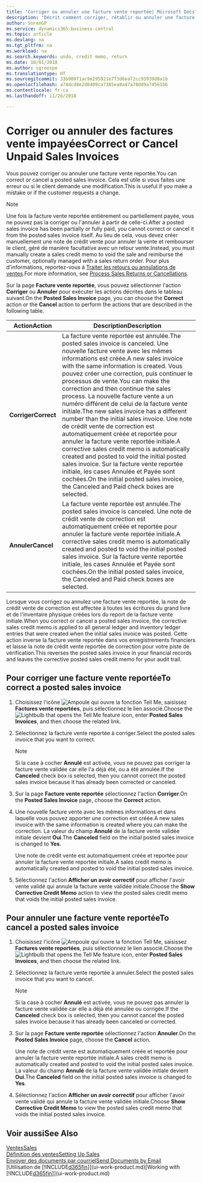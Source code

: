 ```yaml
---
title: "Corriger ou annuler une facture vente reportée| Microsoft Docs"
description: "Décrit comment corriger, rétablir ou annuler une facture vente reportée et affecter une note de crédit vente."
author: SorenGP
ms.service: dynamics365-business-central
ms.topic: article
ms.devlang: na
ms.tgt_pltfrm: na
ms.workload: na
ms.search.keywords: undo, credit memo, return
ms.date: 10/01/2018
ms.author: sgroespe
ms.translationtype: HT
ms.sourcegitcommit: 33b900f1ac9e295921e7f3d6ea72cc93939d8a1b
ms.openlocfilehash: a74dcd8e2d0409ca7385ea8a47a78dd9a74561b6
ms.contentlocale: fr-ca
ms.lasthandoff: 11/26/2018

---
```

# <a name="correct-or-cancel-unpaid-sales-invoices"></a><span data-ttu-id="12744-103">Corriger ou annuler des factures vente impayées</span><span class="sxs-lookup"><span data-stu-id="12744-103">Correct or Cancel Unpaid Sales Invoices</span></span>
<span data-ttu-id="12744-104">Vous pouvez corriger ou annuler une facture vente reportée.</span><span class="sxs-lookup"><span data-stu-id="12744-104">You can correct or cancel a posted sales invoice.</span></span> <span data-ttu-id="12744-105">Cela est utile si vous faites une erreur ou si le client demande une modification.</span><span class="sxs-lookup"><span data-stu-id="12744-105">This is useful if you make a mistake or if the customer requests a change.</span></span>

> [!NOTE]  
>   <span data-ttu-id="12744-106">Une fois la facture vente reportée entièrement ou partiellement payée, vous ne pouvez pas la corriger ou l'annuler à partir de celle-ci.</span><span class="sxs-lookup"><span data-stu-id="12744-106">After a posted sales invoice has been partially or fully paid, you cannot correct or cancel it from the posted sales invoice itself.</span></span> <span data-ttu-id="12744-107">Au lieu de cela, vous devez créer manuellement une note de crédit vente pour annuler la vente et rembourser le client, géré de manière facultative avec un retour vente.</span><span class="sxs-lookup"><span data-stu-id="12744-107">Instead, you must manually create a sales credit memo to void the sale and reimburse the customer, optionally managed with a sales return order.</span></span> <span data-ttu-id="12744-108">Pour plus d'informations, reportez-vous à [Traiter les retours ou annulations de ventes](sales-how-process-sales-returns-cancellations.md).</span><span class="sxs-lookup"><span data-stu-id="12744-108">For more information, see [Process Sales Returns or Cancellations](sales-how-process-sales-returns-cancellations.md).</span></span>

<span data-ttu-id="12744-109">Sur la page **Facture vente reportée**, vous pouvez sélectionner l'action **Corriger** ou **Annuler** pour exécuter les actions décrites dans le tableau suivant.</span><span class="sxs-lookup"><span data-stu-id="12744-109">On the **Posted Sales Invoice** page, you can choose the **Correct** action or the **Cancel** action to perform the actions that are described in the following table.</span></span>

| <span data-ttu-id="12744-110">Action</span><span class="sxs-lookup"><span data-stu-id="12744-110">Action</span></span> | <span data-ttu-id="12744-111">Description</span><span class="sxs-lookup"><span data-stu-id="12744-111">Description</span></span> |
| --- | --- |
| <span data-ttu-id="12744-112">**Corriger**</span><span class="sxs-lookup"><span data-stu-id="12744-112">**Correct**</span></span> |<span data-ttu-id="12744-113">La facture vente reportée est annulée.</span><span class="sxs-lookup"><span data-stu-id="12744-113">The posted sales invoice is canceled.</span></span> <span data-ttu-id="12744-114">Une nouvelle facture vente avec les mêmes informations est créée.</span><span class="sxs-lookup"><span data-stu-id="12744-114">A new sales invoice with the same information is created.</span></span> <span data-ttu-id="12744-115">Vous pouvez créer une correction, puis continuer le processus de vente.</span><span class="sxs-lookup"><span data-stu-id="12744-115">You can make the correction and then continue the sales process.</span></span> <span data-ttu-id="12744-116">La nouvelle facture vente a un numéro différent de celui de la facture vente initiale.</span><span class="sxs-lookup"><span data-stu-id="12744-116">The new sales invoice has a different number than the initial sales invoice.</span></span> <span data-ttu-id="12744-117">Une note de crédit vente de correction est automatiquement créée et reportée pour annuler la facture vente reportée initiale.</span><span class="sxs-lookup"><span data-stu-id="12744-117">A corrective sales credit memo is automatically created and posted to void the initial posted sales invoice.</span></span> <span data-ttu-id="12744-118">Sur la facture vente reportée initiale, les cases Annulée et Payée sont cochées.</span><span class="sxs-lookup"><span data-stu-id="12744-118">On the initial posted sales invoice, the Canceled and Paid check boxes are selected.</span></span> |
| <span data-ttu-id="12744-119">**Annuler**</span><span class="sxs-lookup"><span data-stu-id="12744-119">**Cancel**</span></span> |<span data-ttu-id="12744-120">La facture vente reportée est annulée.</span><span class="sxs-lookup"><span data-stu-id="12744-120">The posted sales invoice is canceled.</span></span> <span data-ttu-id="12744-121">Une note de crédit vente de correction est automatiquement créée et reportée pour annuler la facture vente reportée initiale.</span><span class="sxs-lookup"><span data-stu-id="12744-121">A corrective sales credit memo is automatically created and posted to void the initial posted sales invoice.</span></span> <span data-ttu-id="12744-122">Sur la facture vente reportée initiale, les cases Annulée et Payée sont cochées.</span><span class="sxs-lookup"><span data-stu-id="12744-122">On the initial posted sales invoice, the Canceled and Paid check boxes are selected.</span></span> |

<span data-ttu-id="12744-123">Lorsque vous corrigez ou annulez une facture vente reportée, la note de crédit vente de correction est affectée à toutes les écritures du grand livre et de l'inventaire physique créées lors du report de la facture vente initiale.</span><span class="sxs-lookup"><span data-stu-id="12744-123">When you correct or cancel a posted sales invoice, the corrective sales credit memo is applied to all general ledger and inventory ledger entries that were created when the initial sales invoice was posted.</span></span> <span data-ttu-id="12744-124">Cette action inverse la facture vente reportée dans vos enregistrements financiers et laisse la note de crédit vente reportée de correction pour votre piste de vérification.</span><span class="sxs-lookup"><span data-stu-id="12744-124">This reverses the posted sales invoice in your financial records and leaves the corrective posted sales credit memo for your audit trail.</span></span>

## <a name="to-correct-a-posted-sales-invoice"></a><span data-ttu-id="12744-125">Pour corriger une facture vente reportée</span><span class="sxs-lookup"><span data-stu-id="12744-125">To correct a posted sales invoice</span></span>
1. <span data-ttu-id="12744-126">Choisissez l'icône ![Ampoule qui ouvre la fonction Tell Me](media/ui-search/search_small.png "Dites-moi ce que vous voulez faire"), saisissez **Factures vente reportées**, puis sélectionnez le lien associé.</span><span class="sxs-lookup"><span data-stu-id="12744-126">Choose the ![Lightbulb that opens the Tell Me feature](media/ui-search/search_small.png "Tell me what you want to do") icon, enter **Posted Sales Invoices**, and then choose the related link.</span></span>  
2. <span data-ttu-id="12744-127">Sélectionnez la facture vente reportée à corriger.</span><span class="sxs-lookup"><span data-stu-id="12744-127">Select the posted sales invoice that you want to correct.</span></span>

    > [!NOTE]  
    >   <span data-ttu-id="12744-128">Si la case à cocher **Annulé** est activée, vous ne pouvez pas corriger la facture vente validée car elle l'a déjà été, ou a été annulée.</span><span class="sxs-lookup"><span data-stu-id="12744-128">If the **Canceled** check box is selected, then you cannot correct the posted sales invoice because it has already been corrected or canceled.</span></span>
3. <span data-ttu-id="12744-129">Sur la page **Facture vente reportée** sélectionnez l'action **Corriger**.</span><span class="sxs-lookup"><span data-stu-id="12744-129">On the **Posted Sales Invoice** page, choose the **Correct** action.</span></span>  
4. <span data-ttu-id="12744-130">Une nouvelle facture vente avec les mêmes informations et dans laquelle vous pouvez apporter une correction est créée.</span><span class="sxs-lookup"><span data-stu-id="12744-130">A new sales invoice with the same information is created where you can make the correction.</span></span> <span data-ttu-id="12744-131">La valeur du champ **Annulé** de la facture vente validée initiale devient **Oui**.</span><span class="sxs-lookup"><span data-stu-id="12744-131">The **Canceled** field on the initial posted sales invoice is changed to **Yes**.</span></span>

    <span data-ttu-id="12744-132">Une note de crédit vente est automatiquement créée et reportée pour annuler la facture vente reportée initiale.</span><span class="sxs-lookup"><span data-stu-id="12744-132">A sales credit memo is automatically created and posted to void the initial posted sales invoice.</span></span>
5. <span data-ttu-id="12744-133">Sélectionnez l'action **Afficher un avoir correctif** pour afficher l'avoir vente validé qui annule la facture vente validée initiale.</span><span class="sxs-lookup"><span data-stu-id="12744-133">Choose the **Show Corrective Credit Memo** action to view the posted sales credit memo that voids the initial posted sales invoice.</span></span>

## <a name="to-cancel-a-posted-sales-invoice"></a><span data-ttu-id="12744-134">Pour annuler une facture vente reportée</span><span class="sxs-lookup"><span data-stu-id="12744-134">To cancel a posted sales invoice</span></span>
1. <span data-ttu-id="12744-135">Choisissez l'icône ![Ampoule qui ouvre la fonction Tell Me](media/ui-search/search_small.png "Dites-moi ce que vous voulez faire"), saisissez **Factures vente reportées**, puis sélectionnez le lien associé.</span><span class="sxs-lookup"><span data-stu-id="12744-135">Choose the ![Lightbulb that opens the Tell Me feature](media/ui-search/search_small.png "Tell me what you want to do") icon, enter **Posted Sales Invoices**, and then choose the related link.</span></span>  
2. <span data-ttu-id="12744-136">Sélectionnez la facture vente reportée à annuler.</span><span class="sxs-lookup"><span data-stu-id="12744-136">Select the posted sales invoice that you want to cancel.</span></span>

    > [!NOTE]  
    >   <span data-ttu-id="12744-137">Si la case à cocher **Annulé** est activée, vous ne pouvez pas annuler la facture vente validée car elle a déjà été annulée ou corrigée.</span><span class="sxs-lookup"><span data-stu-id="12744-137">If the **Canceled** check box is selected, then you cannot cancel the posted sales invoice because it has already been canceled or corrected.</span></span>
3. <span data-ttu-id="12744-138">Sur la page **Facture vente reportée** sélectionnez l'action **Annuler**.</span><span class="sxs-lookup"><span data-stu-id="12744-138">On the **Posted Sales Invoice** page, choose the **Cancel** action.</span></span>

    <span data-ttu-id="12744-139">Une note de crédit vente est automatiquement créée et reportée pour annuler la facture vente reportée initiale.</span><span class="sxs-lookup"><span data-stu-id="12744-139">A sales credit memo is automatically created and posted to void the initial posted sales invoice.</span></span> <span data-ttu-id="12744-140">La valeur du champ **Annulé** de la facture vente validée initiale devient **Oui**.</span><span class="sxs-lookup"><span data-stu-id="12744-140">The **Canceled** field on the initial posted sales invoice is changed to **Yes**.</span></span>
4. <span data-ttu-id="12744-141">Sélectionnez l'action **Afficher un avoir correctif** pour afficher l'avoir vente validé qui annule la facture vente validée initiale.</span><span class="sxs-lookup"><span data-stu-id="12744-141">Choose **Show Corrective Credit Memo** to view the posted sales credit memo that voids the initial posted sales invoice.</span></span>

## <a name="see-also"></a><span data-ttu-id="12744-142">Voir aussi</span><span class="sxs-lookup"><span data-stu-id="12744-142">See Also</span></span>
[<span data-ttu-id="12744-143">Ventes</span><span class="sxs-lookup"><span data-stu-id="12744-143">Sales</span></span>](sales-manage-sales.md)  
[<span data-ttu-id="12744-144">Définition des ventes</span><span class="sxs-lookup"><span data-stu-id="12744-144">Setting Up Sales</span></span>](sales-setup-sales.md)  
[<span data-ttu-id="12744-145">Envoyer des documents par courriel</span><span class="sxs-lookup"><span data-stu-id="12744-145">Send Documents by Email</span></span>](ui-how-send-documents-email.md)  
<span data-ttu-id="12744-146">[Utilisation de [!INCLUDE[d365fin](includes/d365fin_md.md)]](ui-work-product.md)</span><span class="sxs-lookup"><span data-stu-id="12744-146">[Working with [!INCLUDE[d365fin](includes/d365fin_md.md)]](ui-work-product.md)</span></span>

